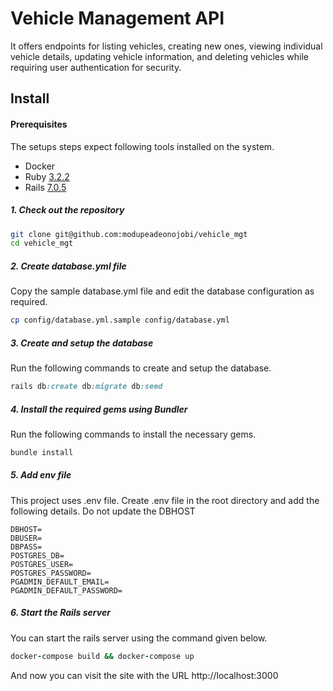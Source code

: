 # Vehicle Management API 

It offers endpoints for listing vehicles, creating new ones, viewing individual vehicle details, updating vehicle information, and deleting vehicles while requiring user authentication for security.

## Install

#### Prerequisites

The setups steps expect following tools installed on the system.

- Docker
- Ruby [3.2.2](https://www.ruby-lang.org/en/downloads/)
- Rails [7.0.5](https://rubyonrails.org/)

##### 1. Check out the repository

```bash
git clone git@github.com:modupeadeonojobi/vehicle_mgt
cd vehicle_mgt
```

##### 2. Create database.yml file

Copy the sample database.yml file and edit the database configuration as required.

```bash
cp config/database.yml.sample config/database.yml
```

##### 3. Create and setup the database

Run the following commands to create and setup the database.

```ruby
rails db:create db:migrate db:seed
```

##### 4. Install the required gems using Bundler

Run the following commands to install the necessary gems.

```ruby
bundle install
```


##### 5. Add env file

This project uses .env file. Create .env file in the root directory and add the following details. Do not update the DBHOST

```env
DBHOST=
DBUSER=
DBPASS=
POSTGRES_DB=
POSTGRES_USER=
POSTGRES_PASSWORD=
PGADMIN_DEFAULT_EMAIL=
PGADMIN_DEFAULT_PASSWORD=
```


##### 6. Start the Rails server

You can start the rails server using the command given below.

```ruby
docker-compose build && docker-compose up
```

And now you can visit the site with the URL http://localhost:3000